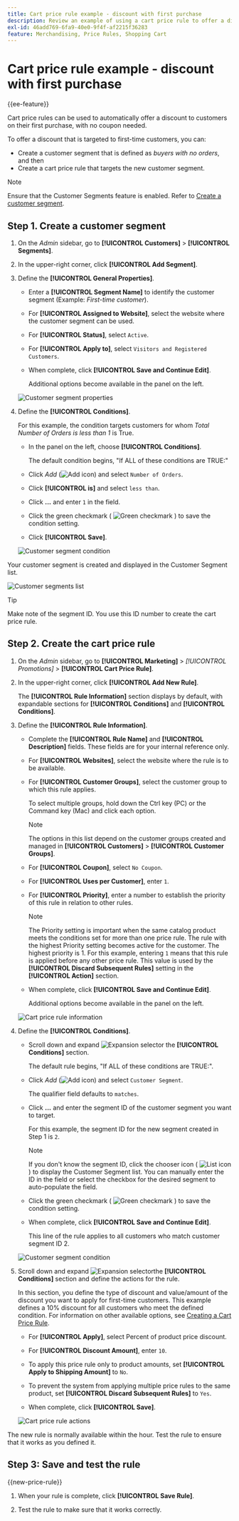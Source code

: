 ```yaml
---
title: Cart price rule example - discount with first purchase
description: Review an example of using a cart price rule to offer a discount to first-time customers.
exl-id: 46add769-6fa9-40e0-9f4f-af2215f36283
feature: Merchandising, Price Rules, Shopping Cart
---
```

# Cart price rule example - discount with first purchase

{{ee-feature}}

Cart price rules can be used to automatically offer a discount to customers on their first purchase, with no coupon needed.

To offer a discount that is targeted to first-time customers, you can:

- Create a customer segment that is defined as _buyers with no orders_, and then
- Create a cart price rule that targets the new customer segment.

>[!NOTE]
>
>Ensure that the Customer Segments feature is enabled. Refer to [Create a customer segment](../customers/customer-segment-create.md).

## Step 1. Create a customer segment

1. On the _Admin_ sidebar, go to **[!UICONTROL Customers]** > **[!UICONTROL Segments]**.

1. In the upper-right corner, click **[!UICONTROL Add Segment]**.

1. Define the **[!UICONTROL General Properties]**.

   - Enter a **[!UICONTROL Segment Name]** to identify the customer segment (Example: _First-time customer_).

   - For **[!UICONTROL Assigned to Website]**, select the website where the customer segment can be used.

   - For **[!UICONTROL Status]**, select `Active`.

   - For **[!UICONTROL Apply to]**, select `Visitors and Registered Customers`.

   - When complete, click **[!UICONTROL Save and Continue Edit]**.

       Additional options become available in the panel on the left.

    ![Customer segment properties](./assets/customer-segment-first-time.png)<!-- zoom -->

1. Define the **[!UICONTROL Conditions]**.

   For this example, the condition targets customers for whom _Total Number of Orders is less than 1_ is True.

   - In the panel on the left, choose **[!UICONTROL Conditions]**.

       The default condition begins, "If ALL of these conditions are TRUE:"

   - Click _Add_ (![Add icon](../assets/icon-add-green-circle.png)) and select `Number of Orders`.

   - Click **[!UICONTROL is]** and select `less than`.

   - Click **...** and enter `1` in the field.

   - Click the green checkmark ( ![Green checkmark](../assets/icon-checkmark-green-circle.png) ) to save the condition setting.

   - Click **[!UICONTROL Save]**.

   ![Customer segment condition](./assets/customer-segment-first-time-condition.png)<!-- zoom -->

Your customer segment is created and displayed in the Customer Segment list.

![Customer segments list](./assets/customer-segment-list-first-time.png)<!-- zoom -->

>[!TIP]
>
>Make note of the segment ID. You use this ID number to create the cart price rule.

## Step 2. Create the cart price rule

1. On the _Admin_ sidebar, go to **[!UICONTROL Marketing]** > _[!UICONTROL Promotions]_ > **[!UICONTROL Cart Price Rule]**.

1. In the upper-right corner, click **[!UICONTROL Add New Rule]**.

      The **[!UICONTROL Rule Information]** section displays by default, with expandable sections for **[!UICONTROL Conditions]** and **[!UICONTROL Conditions]**.

1. Define the **[!UICONTROL Rule Information]**.

   - Complete the **[!UICONTROL Rule Name]** and **[!UICONTROL Description]** fields. These fields are for your internal reference only.

   - For **[!UICONTROL Websites]**, select the website where the rule is to be available.

   - For **[!UICONTROL Customer Groups]**, select the customer group to which this rule applies.

       To select multiple groups, hold down the Ctrl key (PC) or the Command key (Mac) and click each option.

      >[!NOTE]
      >
      >The options in this list depend on the customer groups created and managed in **[!UICONTROL Customers]** > **[!UICONTROL Customer Groups]**.

   - For **[!UICONTROL Coupon]**, select `No Coupon`.

   - For **[!UICONTROL Uses per Customer]**, enter `1`.

   - For **[!UICONTROL Priority]**, enter a number to establish the priority of this rule in relation to other rules.

      >[!NOTE]
      >
      >The Priority setting is important when the same catalog product meets the conditions set for more than one price rule. The rule with the highest Priority setting becomes active for the customer. The highest priority is 1. For this example, entering `1` means that this rule is applied before any other price rule. This value is used by the **[!UICONTROL Discard Subsequent Rules]** setting in the **[!UICONTROL Action]** section.

   - When complete, click **[!UICONTROL Save and Continue Edit]**.

      Additional options become available in the panel on the left.

   ![Cart price rule information](./assets/rule-information-first-time.png)<!-- zoom -->

1. Define the **[!UICONTROL Conditions]**.

   - Scroll down and expand ![Expansion selector](../assets/icon-display-expand.png) the **[!UICONTROL Conditions]** section.

      The default rule begins, "If ALL of these conditions are TRUE:".

   - Click _Add_ (![Add icon](../assets/icon-add-green-circle.png)) and select `Customer Segment`.

       The qualifier field defaults to `matches`.

   - Click **...** and enter the segment ID of the customer segment you want to target.

      For this example, the segment ID for the new segment created in Step 1 is `2`.

      >[!NOTE]
      >
      >If you don't know the segment ID, click the chooser icon ( ![List icon](../assets/icon-list-chooser.png) ) to display the Customer Segment list. You can manually enter the ID in the field or select the checkbox for the desired segment to auto-populate the field.

   - Click the green checkmark ( ![Green checkmark](../assets/icon-checkmark-green-circle.png) ) to save the condition setting.

   - When complete, click **[!UICONTROL Save and Continue Edit]**.

       This line of the rule applies to all customers who match customer segment ID 2.

   ![Customer segment condition](./assets/customer-segment-matches.png)<!-- zoom -->

1. Scroll down and expand ![Expansion selector](../assets/icon-display-expand.png)the **[!UICONTROL Conditions]** section and define the actions for the rule.

   In this section, you define the type of discount and value/amount of the discount you want to apply for first-time customers. This example defines a 10% discount for all customers who meet the defined condition. For information on other available options, see [Creating a Cart Price Rule](price-rules-cart-create.md).

   - For **[!UICONTROL Apply]**, select Percent of product price discount.

   - For **[!UICONTROL Discount Amount]**, enter `10`.

   - To apply this price rule only to product amounts, set **[!UICONTROL Apply to Shipping Amount]** to `No`.

   - To prevent the system from applying multiple price rules to the same product, set **[!UICONTROL Discard Subsequent Rules]** to `Yes`.

   - When complete, click **[!UICONTROL Save]**.

   ![Cart price rule actions](./assets/actions-first-time.png)<!-- zoom -->

The new rule is normally available within the hour. Test the rule to ensure that it works as you defined it.

## Step 3: Save and test the rule

{{new-price-rule}}

1. When your rule is complete, click **[!UICONTROL Save Rule]**.

1. Test the rule to make sure that it works correctly.
